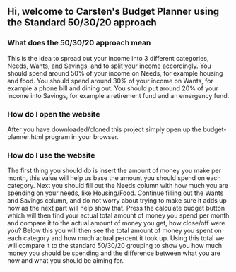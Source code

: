 ## Hi, welcome to Carsten's Budget Planner using the Standard 50/30/20 approach



### What does the 50/30/20 approach mean
This is the idea to spread out your income into 3 different categories, Needs, Wants, and Savings, and to split your income accordingly. You should spend around 50% of your income on Needs, for example housing and food. You should spend around 30% of your income on Wants, for example a phone bill and dining out. You should put around 20% of your income into Savings, for example a retirement fund and an emergency fund. 



### How do I open the website
After you have downloaded/cloned this project simply open up the budget-planner.html program in your browser. 



### How do I use the website
The first thing you should do is insert the amount of money you make per month, this value will help us base the amount you should spend on each category. 
Next you should fill out the Needs column with how much you are spending on your needs, like Housing/Food. Continue filling out the Wants and Savings column, and do not worry about trying to make sure it adds up now as the next part will help show that.
Press the calculate budget button which will then find your actual total amount of money you spend per month and compare it to the actual amount of money you get, how close/off were you?
Below this you will then see the total amount of money you spent on each category and how much actual percent it took up.
Using this total we will compare it to the standard 50/30/20 grouping to show you how much money you should be spending and the difference between what you are now and what you should be aiming for.
